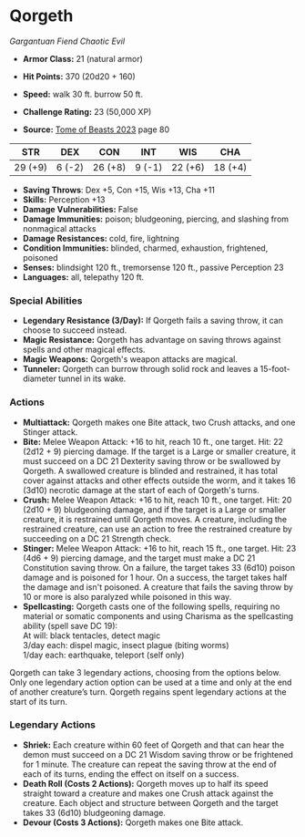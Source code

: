 # Qorgeth

*Gargantuan* *Fiend* *Chaotic Evil*

- **Armor Class:** 21 (natural armor)
- **Hit Points:** 370 (20d20 + 160)
- **Speed:** walk 30 ft. burrow 50 ft.

- **Challenge Rating:** 23 (50,000 XP)
- **Source:** [Tome of Beasts 2023](https://koboldpress.com/kpstore/product/tome-of-beasts-1-2023-edition/) page 80

| STR | DEX | CON | INT | WIS | CHA |
| --- | --- | --- | --- | --- | --- |
| 29 (+9) | 6 (-2) | 26 (+8) | 9 (-1) | 22 (+6) | 18 (+4) |

- **Saving Throws**: Dex +5, Con +15, Wis +13, Cha +11
- **Skills:** Perception +13
- **Damage Vulnerabilities:** False
- **Damage Immunities:** poison; bludgeoning, piercing, and slashing from nonmagical attacks
- **Damage Resistances:** cold, fire, lightning
- **Condition Immunities:** blinded, charmed, exhaustion, frightened, poisoned
- **Senses:** blindsight 120 ft., tremorsense 120 ft., passive Perception 23
- **Languages:** all, telepathy 120 ft.

### Special Abilities

- **Legendary Resistance (3/Day):** If Qorgeth fails a saving throw, it can choose to succeed instead.
- **Magic Resistance:** Qorgeth has advantage on saving throws against spells and other magical effects.
- **Magic Weapons:** Qorgeth's weapon attacks are magical.
- **Tunneler:** Qorgeth can burrow through solid rock and leaves a 15-foot-diameter tunnel in its wake.

### Actions

- **Multiattack:** Qorgeth makes one Bite attack, two Crush attacks, and one Stinger attack.
- **Bite:** Melee Weapon Attack: +16 to hit, reach 10 ft., one target. Hit: 22 (2d12 + 9) piercing damage. If the target is a Large or smaller creature, it must succeed on a DC 21 Dexterity saving throw or be swallowed by Qorgeth. A swallowed creature is blinded and restrained, it has total cover against attacks and other effects outside the worm, and it takes 16 (3d10) necrotic damage at the start of each of Qorgeth's turns.
- **Crush:** Melee Weapon Attack: +16 to hit, reach 10 ft., one target. Hit: 20 (2d10 + 9) bludgeoning damage, and if the target is a Large or smaller creature, it is restrained until Qorgeth moves. A creature, including the restrained creature, can use an action to free the restrained creature by succeeding on a DC 21 Strength check.
- **Stinger:** Melee Weapon Attack: +16 to hit, reach 15 ft., one target. Hit: 23 (4d6 + 9) piercing damage, and the target must make a DC 21 Constitution saving throw. On a failure, the target takes 33 (6d10) poison damage and is poisoned for 1 hour. On a success, the target takes half the damage and isn't poisoned. A creature that fails the saving throw by 10 or more is also paralyzed while poisoned in this way.
- **Spellcasting:** Qorgeth casts one of the following spells, requiring no material or somatic components and using Charisma as the spellcasting ability (spell save DC 19):<br>At will: black tentacles, detect magic<br>3/day each: dispel magic, insect plague (biting worms)<br>1/day each: earthquake, teleport (self only)

Qorgeth can take 3 legendary actions, choosing from the options below. Only one legendary action option can be used at a time and only at the end of another creature’s turn. Qorgeth regains spent legendary actions at the start of its turn.

### Legendary Actions

- **Shriek:** Each creature within 60 feet of Qorgeth and that can hear the demon must succeed on a DC 21 Wisdom saving throw or be frightened for 1 minute. The creature can repeat the saving throw at the end of each of its turns, ending the effect on itself on a success.
- **Death Roll (Costs 2 Actions):** Qorgeth moves up to half its speed straight toward a creature and makes one Crush attack against the creature. Each object and structure between Qorgeth and the target takes 33 (6d10) bludgeoning damage.
- **Devour (Costs 3 Actions):** Qorgeth makes one Bite attack.
